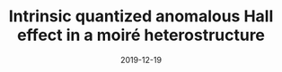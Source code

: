 ---
title: "Intrinsic quantized anomalous Hall effect in a moiré heterostructure"
authors:
- M. Serlin*
- C. L. Tschirhart*
- H. Polshyn*
- Y. Zhang
- J. Zhu
- K. Watanabe
- T. Taniguchi
- L. Balents
- A. F. Young
date: "2019-12-19"

publication: "Science"

links:
    link: https://www.science.org/doi/10.1126/science.aay5533
    #pdf: https://github.com/hadisinaee/avicenna #Fix this later
    #code: https://github.com/hadisinaee/avicenna
    #slides: https://github.com/hadisinaee/avicenna
    #video: https://github.com/hadisinaee/avicenna
---